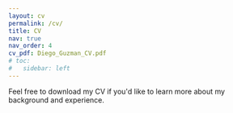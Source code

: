 ```yaml
---
layout: cv
permalink: /cv/
title: CV
nav: true
nav_order: 4
cv_pdf: Diego_Guzman_CV.pdf
# toc:
#   sidebar: left
---
```

Feel free to download my CV if you'd like to learn more about my background and experience.